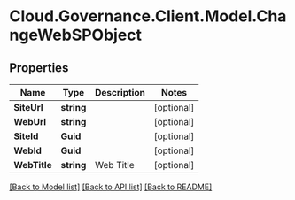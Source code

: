 # Cloud.Governance.Client.Model.ChangeWebSPObject
## Properties

Name | Type | Description | Notes
------------ | ------------- | ------------- | -------------
**SiteUrl** | **string** |  | [optional] 
**WebUrl** | **string** |  | [optional] 
**SiteId** | **Guid** |  | [optional] 
**WebId** | **Guid** |  | [optional] 
**WebTitle** | **string** | Web Title | [optional] 

[[Back to Model list]](../README.md#documentation-for-models) [[Back to API list]](../README.md#documentation-for-api-endpoints) [[Back to README]](../README.md)

